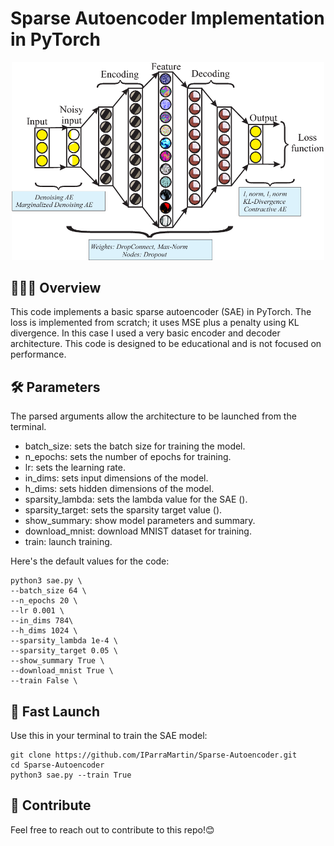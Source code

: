 # Sparse Autoencoder Implementation in PyTorch

<p align="center">
  <img src="static/header.png" width="500" title="header">
</p>

## 👨🏽‍💻 Overview
This code implements a basic sparse autoencoder (SAE) in PyTorch. The loss is implemented from scratch; it uses MSE plus a penalty using KL divergence. In this case I used a very basic encoder and decoder architecture. This code is designed to be educational and is not focused on performance.

## 🛠️ Parameters
The parsed arguments allow the architecture to be launched from the terminal.

- batch_size: sets the batch size for training the model.
- n_epochs: sets the number of epochs for training.
- lr: sets the learning rate.
- in_dims: sets input dimensions of the model.
- h_dims: sets hidden dimensions of the model.
- sparsity_lambda: sets the lambda value for the SAE ().
- sparsity_target: sets the sparsity target value ().
- show_summary: show model parameters and summary.
- download_mnist: download MNIST dataset for training.
- train: launch training.

Here's the default values for the code:
```
python3 sae.py \
--batch_size 64 \
--n_epochs 20 \
--lr 0.001 \
--in_dims 784\
--h_dims 1024 \
--sparsity_lambda 1e-4 \
--sparsity_target 0.05 \
--show_summary True \
--download_mnist True \
--train False \
```

## 🚀 Fast Launch
Use this in your terminal to train the SAE model:
```
git clone https://github.com/IParraMartin/Sparse-Autoencoder.git
cd Sparse-Autoencoder
python3 sae.py --train True
```

## 🤝 Contribute
Feel free to reach out to contribute to this repo!😊